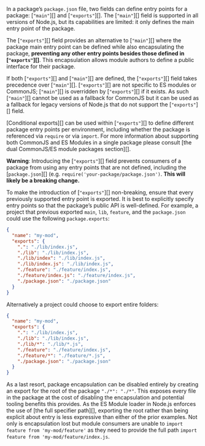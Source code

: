 
In a package’s `package.json` file, two fields can define entry points for a
package: [`"main"`][] and [`"exports"`][]. The [`"main"`][] field is supported
in all versions of Node.js, but its capabilities are limited: it only defines
the main entry point of the package.

The [`"exports"`][] field provides an alternative to [`"main"`][] where the
package main entry point can be defined while also encapsulating the package,
**preventing any other entry points besides those defined in [`"exports"`][]**.
This encapsulation allows module authors to define a public interface for
their package.

If both [`"exports"`][] and [`"main"`][] are defined, the [`"exports"`][] field
takes precedence over [`"main"`][]. [`"exports"`][] are not specific to ES
modules or CommonJS; [`"main"`][] is overridden by [`"exports"`][] if it
exists. As such [`"main"`][] cannot be used as a fallback for CommonJS but it
can be used as a fallback for legacy versions of Node.js that do not support the
[`"exports"`][] field.

[Conditional exports][] can be used within [`"exports"`][] to define different
package entry points per environment, including whether the package is
referenced via `require` or via `import`. For more information about supporting
both CommonJS and ES Modules in a single package please consult
[the dual CommonJS/ES module packages section][].

**Warning**: Introducing the [`"exports"`][] field prevents consumers of a
package from using any entry points that are not defined, including the
[`package.json`][] (e.g. `require('your-package/package.json')`. **This will
likely be a breaking change.**

To make the introduction of [`"exports"`][] non-breaking, ensure that every
previously supported entry point is exported. It is best to explicitly specify
entry points so that the package’s public API is well-defined. For example,
a project that previous exported `main`, `lib`,
`feature`, and the `package.json` could use the following `package.exports`:

```json
{
  "name": "my-mod",
  "exports": {
    ".": "./lib/index.js",
    "./lib": "./lib/index.js",
    "./lib/index": "./lib/index.js",
    "./lib/index.js": "./lib/index.js",
    "./feature": "./feature/index.js",
    "./feature/index.js": "./feature/index.js",
    "./package.json": "./package.json"
  }
}
```

Alternatively a project could choose to export entire folders:

```json
{
  "name": "my-mod",
  "exports": {
    ".": "./lib/index.js",
    "./lib": "./lib/index.js",
    "./lib/*": "./lib/*.js",
    "./feature": "./feature/index.js",
    "./feature/*": "./feature/*.js",
    "./package.json": "./package.json"
  }
}
```

As a last resort, package encapsulation can be disabled entirely by creating an
export for the root of the package `"./*": "./*"`. This exposes every file
in the package at the cost of disabling the encapsulation and potential tooling
benefits this provides. As the ES Module loader in Node.js enforces the use of
[the full specifier path][], exporting the root rather than being explicit
about entry is less expressive than either of the prior examples. Not only
is encapsulation lost but module consumers are unable to
`import feature from 'my-mod/feature'` as they need to provide the full
path `import feature from 'my-mod/feature/index.js`.

